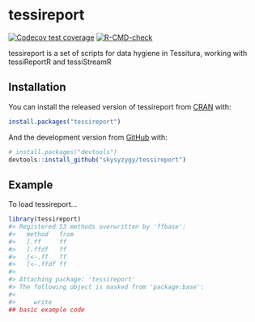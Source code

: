 
<!-- README.md is generated from README.Rmd. Please edit that file -->

# tessireport

<!-- badges: start -->

[![Codecov test
coverage](https://codecov.io/gh/skysyzygy/tessireport/branch/master/graph/badge.svg)](https://codecov.io/gh/skysyzygy/tessireport?branch=master)
[![R-CMD-check](https://github.com/skysyzygy/tessireport/actions/workflows/R-CMD-check.yaml/badge.svg)](https://github.com/skysyzygy/tessireport/actions/workflows/R-CMD-check.yaml)
<!-- badges: end -->

tessireport is a set of scripts for data hygiene in Tessitura, working
with tessiReportR and tessiStreamR

## Installation

You can install the released version of tessireport from
[CRAN](https://CRAN.R-project.org) with:

``` r
install.packages("tessireport")
```

And the development version from [GitHub](https://github.com/) with:

``` r
# install.packages("devtools")
devtools::install_github("skysyzygy/tessireport")
```

## Example

To load tessireport…

``` r
library(tessireport)
#> Registered S3 methods overwritten by 'ffbase':
#>   method   from
#>   [.ff     ff  
#>   [.ffdf   ff  
#>   [<-.ff   ff  
#>   [<-.ffdf ff
#> 
#> Attaching package: 'tessireport'
#> The following object is masked from 'package:base':
#> 
#>     write
## basic example code
```
